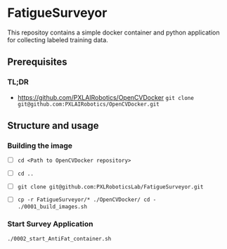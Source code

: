 # FatigueSurveyor

This repositoy contains a simple docker container and python application for collecting labeled training data.



## Prerequisites

### TL;DR

- https://github.com/PXLAIRobotics/OpenCVDocker
  `git clone git@github.com:PXLAIRobotics/OpenCVDocker.git`





## Structure and usage

### Building the image

- [ ] `cd <Path to OpenCVDocker repository>`

- [ ] `cd .. `

- [ ] `git clone git@github.com:PXLRoboticsLab/FatigueSurveyor.git`

- [ ] `cp -r FatigueSurveyor/* ./OpenCVDocker/
  cd -  
  ./0001_build_images.sh`

  

### Start Survey Application

`./0002_start_AntiFat_container.sh`



